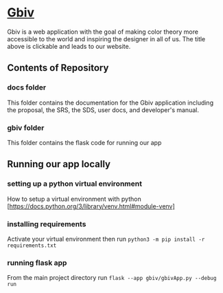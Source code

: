 # [Gbiv](http://skumperdump.pythonanywhere.com/)


Gbiv is a web application with the goal of making color theory more accessible to the world and inspiring the designer in all of us. The title above is clickable and leads to our website.


## Contents of Repository


### docs folder

This folder contains the documentation for the Gbiv application including the proposal, the SRS, the SDS, user docs, and developer's manual.

### gbiv folder

This folder contains the flask code for running our app


## Running our app locally


### setting up a python virtual environment

How to setup a virtual environment with python [https://docs.python.org/3/library/venv.html#module-venv]

### installing requirements 

Activate your virtual environment then run `python3 -m pip install -r requirements.txt`

### running flask app

From the main project directory run `flask --app gbiv/gbivApp.py --debug run`
